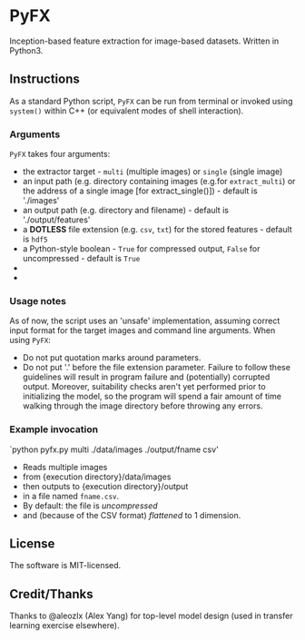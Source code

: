 # PyFX
Inception-based feature extraction for image-based datasets. Written in Python3.

## Instructions
As a standard Python script, `PyFX` can be run from terminal or invoked using `system()` within C++ (or equivalent modes of shell interaction). 

### Arguments
`PyFX` takes four arguments: 
 * the extractor target - `multi` (multiple images) or `single` (single image)
 * an input path (e.g. directory containing images (e.g.for `extract_multi`) or the address of a single image [for extract_single()]) - default is './images' 
 * an output path (e.g. directory and filename) - default is './output/features'
 * a **DOTLESS** file extension (e.g. `csv`, `txt`) for the stored features - default is `hdf5`
 * a Python-style boolean - `True` for compressed output, `False` for uncompressed - default is `True`
 *
 *
 
### Usage notes
As of now, the script uses an 'unsafe' implementation, assuming correct input format for the target images and command line arguments. When using `PyFX`:
 * Do not put quotation marks around parameters.
 * Do not put '.' before the file extension parameter. 
Failure to follow these guidelines will result in program failure and (potentially) corrupted output. Moreover, suitability checks aren't yet performed prior to initializing the model, so the program will spend a fair amount of time walking through the image directory before throwing any errors.

### Example invocation
`python pyfx.py multi ./data/images ./output/fname csv'

* Reads multiple images 
* from {execution directory}/data/images
* then outputs to {execution directory}/output 
* in a file named `fname.csv`.
* By default: the file is *uncompressed*
* and (because of the CSV format) *flattened* to 1 dimension.

## License
The software is MIT-licensed.

## Credit/Thanks
Thanks to @aleozlx (Alex Yang) for top-level model design (used in transfer learning exercise elsewhere).
